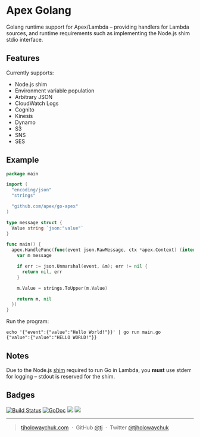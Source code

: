 
# Apex Golang

Golang runtime support for Apex/Lambda – providing handlers for Lambda sources, and runtime requirements such as implementing the Node.js shim stdio interface.

## Features

Currently supports:

- Node.js shim
- Environment variable population
- Arbitrary JSON
- CloudWatch Logs
- Cognito
- Kinesis
- Dynamo
- S3
- SNS
- SES

## Example

```go
package main

import (
  "encoding/json"
  "strings"

  "github.com/apex/go-apex"
)

type message struct {
  Value string `json:"value"`
}

func main() {
  apex.HandleFunc(func(event json.RawMessage, ctx *apex.Context) (interface{}, error) {
    var m message

    if err := json.Unmarshal(event, &m); err != nil {
      return nil, err
    }

    m.Value = strings.ToUpper(m.Value)

    return m, nil
  })
}
```

Run the program:

```
echo '{"event":{"value":"Hello World!"}}' | go run main.go
{"value":{"value":"HELLO WORLD!"}}
```

## Notes

 Due to the Node.js [shim](http://apex.run/#understanding-the-shim) required to run Go in Lambda, you __must__ use stderr for logging – stdout is reserved for the shim.

## Badges

[![Build Status](https://semaphoreci.com/api/v1/projects/66c27cb2-5e00-469e-bfa0-b577cac48053/675168/badge.svg)](https://semaphoreci.com/tj/go-apex)
[![GoDoc](https://godoc.org/github.com/apex/go-apex?status.svg)](https://godoc.org/github.com/apex/go-apex)
![](https://img.shields.io/badge/license-MIT-blue.svg)
![](https://img.shields.io/badge/status-stable-green.svg)

---

> [tjholowaychuk.com](http://tjholowaychuk.com) &nbsp;&middot;&nbsp;
> GitHub [@tj](https://github.com/tj) &nbsp;&middot;&nbsp;
> Twitter [@tjholowaychuk](https://twitter.com/tjholowaychuk)
